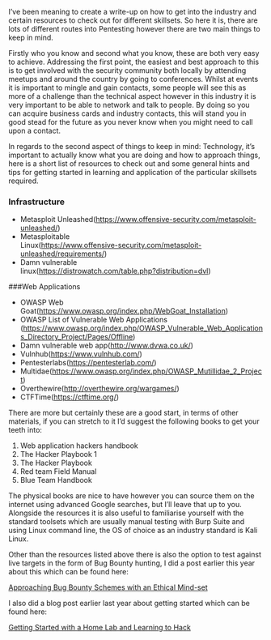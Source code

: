 I’ve been meaning to create a write-up on how to get into the industry and certain resources to check out for different skillsets. So here it is, there are lots of different routes into Pentesting however there are two main things to keep in mind. 

Firstly who you know and second what you know, these are both very easy to achieve. Addressing the first point, the easiest and best approach to this is to get involved with the security community both locally by attending meetups and around the country by going to conferences. Whilst at events it is important to mingle and gain contacts, some people will see this as more of a challenge than the technical aspect however in this industry it is very important to be able to network and talk to people. By doing so you can acquire business cards and industry contacts, this will stand you in good stead for the future as you never know when you might need to call upon a contact. 

In regards to the second aspect of things to keep in mind: Technology, it’s important to actually know what you are doing and how to approach things, here is a short list of resources to check out and some general hints and tips for getting started in learning and application of the particular skillsets required.

### Infrastructure
 - Metasploit
   Unleashed(https://www.offensive-security.com/metasploit-unleashed/)
 - Metasploitable   
   Linux(https://www.offensive-security.com/metasploit-unleashed/requirements/)
 - Damn vulnerable   
   linux(https://distrowatch.com/table.php?distribution=dvl)

###Web Applications
- OWASP Web Goat(https://www.owasp.org/index.php/WebGoat_Installation)
- OWASP List of Vulnerable Web Applications
(https://www.owasp.org/index.php/OWASP_Vulnerable_Web_Applications_Directory_Project/Pages/Offline)
- Damn vulnerable web app(http://www.dvwa.co.uk/)
- Vulnhub(https://www.vulnhub.com/)
- Pentesterlabs(https://pentesterlab.com/)
- Multidae(https://www.owasp.org/index.php/OWASP_Mutillidae_2_Project)
- Overthewire(http://overthewire.org/wargames/)
- CTFTime(https://ctftime.org/)

There are more but certainly these are a good start, in terms of other materials, if you can stretch to it I’d suggest the following books to get your teeth into:

 1. Web application hackers handbook 
 2. The Hacker Playbook 1 
 3. The Hacker Playbook  
 4. Red team Field Manual 
 5. Blue Team Handbook

The physical books are nice to have however you can source them on the internet using advanced Google searches, but I’ll leave that up to you.
Alongside the resources it is also useful to familiarise yourself with the standard toolsets which are usually manual testing with Burp Suite and using Linux command line, the OS of choice as an industry standard is Kali Linux.

Other than the resources listed above there is also the option to test against live targets in the form of Bug Bounty hunting, I did a post earlier this year about this which can be found here:

[Approaching Bug Bounty Schemes with an Ethical Mind-set](https://blog.zsec.uk/bounties/)

I also did a blog post earlier last year about getting started which can be found here:

[Getting Started with a Home Lab and Learning to Hack](https://blog.zsec.uk/getting-started-in-infosec/)
